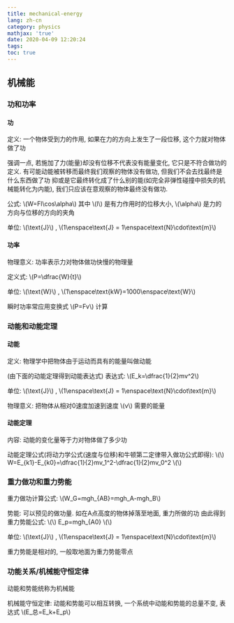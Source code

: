 ```yaml
---
title: mechanical-energy
lang: zh-cn
category: physics
mathjax: 'true'
date: 2020-04-09 12:20:24
tags:
toc: true
---
```


## 机械能

### 功和功率

#### 功

定义: 一个物体受到力的作用, 如果在力的方向上发生了一段位移, 这个力就对物体做了功

强调一点, 若施加了力(能量)却没有位移不代表没有能量变化, 它只是不符合做功的定义. 有可能动能被转移而最终我们观察的物体没有做功, 但我们不会去找最终是什么东西做了功 抑或是它最终转化成了什么别的能(如完全非弹性碰撞中损失的机械能转化为内能), 我们只应该在意观察的物体最终没有做功.

公式: \\(W=Fl\cos\alpha\\)
其中 \\(l\\) 是有力作用时的位移大小, \\(\alpha\\) 是力的方向与位移的方向的夹角

单位: \\(\text{J}\\) , \\(1\enspace\text{J} = 1\enspace\text{N}\cdot\text{m}\\)

#### 功率

物理意义: 功率表示力对物体做功快慢的物理量

定义式: \\(P=\dfrac{W}{t}\\)

单位: \\(\text{W}\\) , \\(1\enspace\text{kW}=1000\enspace\text{W}\\)

瞬时功率常应用变换式 \\(P=Fv\\) 计算

### 动能和动能定理

#### 动能

定义: 物理学中把物体由于运动而具有的能量叫做动能

(由下面的动能定理得到动能表达式)
表达式: \\(E_k=\dfrac{1}{2}mv^2\\)

单位: \\(\text{J}\\) , \\(1\enspace\text{J} = 1\enspace\text{N}\cdot\text{m}\\)

物理意义: 把物体从相对0速度加速到速度 \\(v\\) 需要的能量

#### 动能定理

内容: 动能的变化量等于力对物体做了多少功 

动能定理公式(将动力学公式(速度与位移)和牛顿第二定律带入做功公式即得):
\\(\\)
W=E_{k1}-E_{k0}=\dfrac{1}{2}mv_1^2-\dfrac{1}{2}mv_0^2
\\(\\)

### 重力做功和重力势能

重力做功计算公式: \\(W_G=mgh_{AB}=mgh_A-mgh_B\\)

势能: 可以预见的做功量. 如在A点高度的物体掉落至地面, 重力所做的功
由此得到重力势能公式:
\\(\\)
E_p=mgh_{A0}
\\(\\)

单位: \\(\text{J}\\) , \\(1\enspace\text{J} = 1\enspace\text{N}\cdot\text{m}\\)

重力势能是相对的, 一般取地面为重力势能零点

### 功能关系/机械能守恒定律

动能和势能统称为机械能

机械能守恒定律: 动能和势能可以相互转换, 一个系统中动能和势能的总量不变, 表达式 \\(E_总=E_k+E_p\\) 
